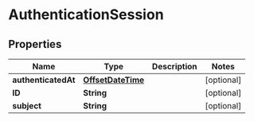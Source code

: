 
# AuthenticationSession

## Properties
Name | Type | Description | Notes
------------ | ------------- | ------------- | -------------
**authenticatedAt** | [**OffsetDateTime**](OffsetDateTime.md) |  |  [optional]
**ID** | **String** |  |  [optional]
**subject** | **String** |  |  [optional]



